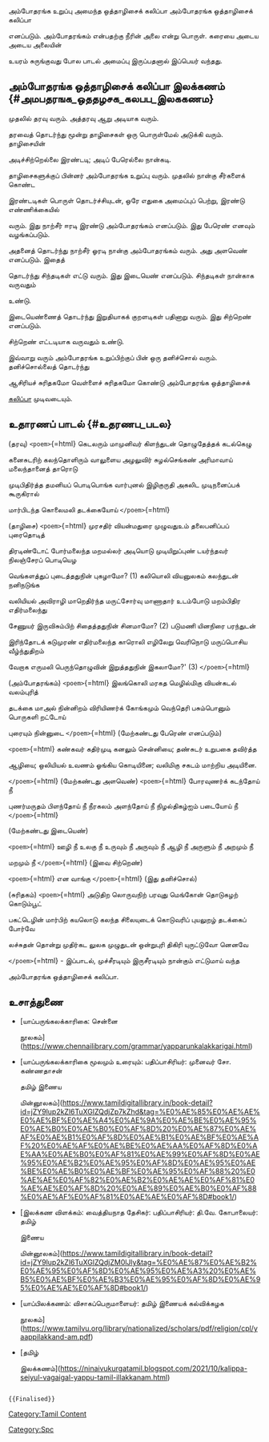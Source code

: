 அம்போதரங்க உறுப்பு அமைந்த ஒத்தாழிசைக் கலிப்பா அம்போதரங்க ஒத்தாழிசைக் கலிப்பா
எனப்படும். அம்போதரங்கம் என்பதற்கு நீரின் அலை என்று பொருள். கரையை அடைய அடைய அலையின்
உயரம் சுருங்குவது போல பாடல் அமைப்பு இருப்பதனால் இப்பெயர் வந்தது.

## அம்போதரங்க ஒத்தாழிசைக் கலிப்பா இலக்கணம் {#அமபதரஙக_ஒததழசக_கலபப_இலககணம}

முதலில் தரவு வரும். அத்தரவு ஆறு அடியாக வரும்.

தரவைத் தொடர்ந்து மூன்று தாழிசைகள் ஒரு பொருள்மேல் அடுக்கி வரும். தாழிசையின்
அடிச்சிற்றெல்லை இரண்டடி; அடிப் பேரெல்லை நான்கடி.

தாழிசைகளுக்குப் பின்னர் அம்போதரங்க உறுப்பு வரும். முதலில் நான்கு சீர்களைக் கொண்ட
இரண்டடிகள் பொருள் தொடர்ச்சியுடன், ஒரே எதுகை அமைப்புப் பெற்று, இரண்டு எண்ணிக்கையில்
வரும். இது நாற்சீர் ஈரடி இரண்டு அம்போதரங்கம் எனப்படும். இது பேரெண் எனவும் வழங்கப்படும்.
அதனைத் தொடர்ந்து நாற்சீர் ஓரடி நான்கு அம்போதரங்கம் வரும். அது அளவெண் எனப்படும். இதைத்
தொடர்ந்து சிந்தடிகள் எட்டு வரும். இது இடையெண் எனப்படும். சிந்தடிகள் நான்காக வருவதும்
உண்டு.

இடையெண்ணைத் தொடர்ந்து இறுதியாகக் குறளடிகள் பதினாறு வரும். இது சிற்றெண் எனப்படும்.
சிற்றெண் எட்டடியாக வருவதும் உண்டு.

இவ்வாறு வரும் அம்போதரங்க உறுப்பிற்குப் பின் ஒரு தனிச்சொல் வரும். தனிச்சொல்லைத் தொடர்ந்து
ஆசிரியச் சுரிதகமோ வெள்ளைச் சுரிதகமோ கொண்டு அம்போதரங்க ஒத்தாழிசைக்
[கலிப்பா](கலிப்பா "wikilink") முடிவடையும்.

## உதாரணப் பாடல் {#உதரணப_படல}

(தரவு) `<poem>`{=html} கெடலரும் மாமுனிவர் கிளந்துடன் தொழுதேத்தக் கடல்கெழு
கனைசுடரிற் கலந்தொளிரும் வாலுளைய அழலுவிர் சுழல்செங்கண் அரிமாவாய் மலைந்தானைத் தாரொடு
முடிபிதிர்த்த தமனியப் பொடிபொங்க வார்புனல் இழிகுருதி அகலிட முடிநனைப்பக் கூருகிரால்
மார்பிடந்த கொலைமலி தடக்கையோய் `</poem>`{=html}

(தாழிசை) `<poem>`{=html} முரசதிர் வியன்மதுரை முழுவதுஉம் தலைபனிப்பப் புரைதொடித்
திரடிண்டோட் போர்மலைந்த மறமல்லர் அடியொடு முடியிறுப்புண் டயர்ந்தவர் நிலஞ்சேரப் பொடியெழ
வெங்களத்துப் புடைத்ததுநின் புகழாமோ? (1) கலியொலி வியனுலகம் கலந்துடன் நனிநடுங்க
வலியியல் அவிராழி மாறெதிர்ந்த மருட்சோர்வு மாணாதார் உடம்போடு மறம்பிதிர எதிர்மலைந்து
சேணுயர் இருவிசும்பிற் சிதைத்ததுநின் சினமாமோ? (2) படுமணி யினநிரை பரந்துடன்
இரிந்தோடக் கடுமுரண் எதிர்மலைந்த காரொலி எழிலேறு வெரிநொடு மருப்பொசிய வீழ்ந்துதிறம்
வேறாக எருமலி பெருந்தொழுவின் இறுத்ததுநின் இகலாமோ?\' (3) `</poem>`{=html}

(அம்போதரங்கம்) `<poem>`{=html} இலங்கொலி மரகத மெழில்மிகு வியன்கடல் வலம்புரித்
தடக்கை மாஅல் நின்னிறம் விரியிணர்க் கோங்கமும் வெந்தெரி பசும்பொனும் பொருகளி றட்டோய்
புரையும் நின்னுடை `</poem>`{=html} (மேற்கண்டது பேரெண் எனப்படும்)
`<poem>`{=html} கண்கவர் கதிர்முடி கனலும் சென்னியை; தண்சுடர் உறுபகை தவிர்த்த
ஆழியை; ஒலியியல் உவணம் ஓங்கிய கொடியினை; வலிமிகு சகடம் மாற்றிய அடியினை.
`</poem>`{=html} (மேற்கண்டது அளவெண்) `<poem>`{=html} போரவுணர்க் கடந்தோய் நீ
புணர்மருதம் பிளந்தோய் நீ நீரகலம் அளந்தோய் நீ நிழல்திகழ்ஐம் படையோய் நீ `</poem>`{=html}
(மேற்கண்டது இடையெண்)

`<poem>`{=html} ஊழி நீ உலகு நீ உருவும் நீ அருவும் நீ ஆழி நீ அருளும் நீ அறமும் நீ
மறமும் நீ `</poem>`{=html} (இவை சிற்றெண்)

`<poem>`{=html} என வாங்கு `</poem>`{=html} (இது தனிச்சொல்)

(சுரிதகம்) `<poem>`{=html} அடுதிற லொருவநிற் பரவுது மெங்கோன் தொடுகழற் கொடும்பூட்
பகட்டெழின் மார்பிற் கயலொடு கலந்த சிலையுடைக் கொடுவரிப் புயலுறழ் தடக்கைப் போர்வே
லச்சுதன் தொன்று முதிர்கட லுலக முழுதுடன் ஒன்றுபுரி திகிரி யுருட்டுவோ னெனவே
`</poem>`{=html} - இப்பாடல், முச்சீரடியும் இருசீரடியும் நான்கும் எட்டுமாய் வந்த
அம்போதரங்க ஒத்தாழிசைக் கலிப்பா.

## உசாத்துணை

-   [யாப்பருங்கலக்காரிகை: சென்னை
    நூலகம்](https://www.chennailibrary.com/grammar/yapparunkalakkarigai.html)
-   [யாப்பருங்கலக்காரிகை மூலமும் உரையும்: பதிப்பாசிரியர்: முனைவர் சோ. கண்ணதாசன்
    தமிழ் இணைய
    மின்னூலகம்](https://www.tamildigitallibrary.in/book-detail?id=jZY9lup2kZl6TuXGlZQdjZp7kZhd&tag=%E0%AE%85%E0%AE%AE%E0%AE%BF%E0%AE%A4%E0%AE%9A%E0%AE%BE%E0%AE%95%E0%AE%B0%E0%AE%B0%E0%AF%8D%20%E0%AE%87%E0%AE%AF%E0%AE%B1%E0%AF%8D%E0%AE%B1%E0%AE%BF%E0%AE%AF%20%E0%AE%AF%E0%AE%BE%E0%AE%AA%E0%AF%8D%E0%AE%AA%E0%AE%B0%E0%AF%81%E0%AE%99%E0%AF%8D%E0%AE%95%E0%AE%B2%E0%AE%95%E0%AF%8D%E0%AE%95%E0%AE%BE%E0%AE%B0%E0%AE%BF%E0%AE%95%E0%AF%88%20%E0%AE%AE%E0%AF%82%E0%AE%B2%E0%AE%AE%E0%AF%81%E0%AE%AE%E0%AF%8D%20%E0%AE%89%E0%AE%B0%E0%AF%88%E0%AE%AF%E0%AF%81%E0%AE%AE%E0%AF%8D#book1/)
-   [இலக்கண விளக்கம்: வைத்தியநாத தேசிகர்: பதிப்பாசிரியர்: தி.வே. கோபாலையர்: தமிழ்
    இணைய
    மின்னூலகம்](https://www.tamildigitallibrary.in/book-detail?id=jZY9lup2kZl6TuXGlZQdjZM0lJly&tag=%E0%AE%87%E0%AE%B2%E0%AE%95%E0%AF%8D%E0%AE%95%E0%AE%A3%20%E0%AE%B5%E0%AE%BF%E0%AE%B3%E0%AE%95%E0%AF%8D%E0%AE%95%E0%AE%AE%E0%AF%8D#book1/)
-   [யாப்பிலக்கணம்: விசாகப்பெருமாளையர்: தமிழ் இணையக் கல்விக்கழக
    நூலகம்](https://www.tamilvu.org/library/nationalized/scholars/pdf/religion/cpl/yaappilakkand-am.pdf)
-   [தமிழ்
    இலக்கணம்](https://ninaivukurgatamil.blogspot.com/2021/10/kalippa-seiyul-vagaigal-yappu-tamil-illakkanam.html)

```{=mediawiki}
{{Finalised}}
```
[Category:Tamil Content](Category:Tamil_Content "wikilink")
[Category:Spc](Category:Spc "wikilink")

